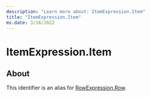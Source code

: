 ```yaml
---
description: "Learn more about: ItemExpression.Item"
title: "ItemExpression.Item"
ms.date: 3/16/2022
---
```

# ItemExpression.Item

## About

This identifier is an alias for [RowExpression.Row](rowexpression-row.md).
